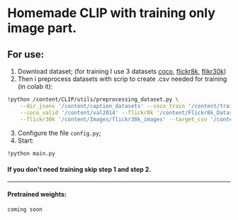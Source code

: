 # Homemade CLIP with training only image part.

## For use:
1. Download dataset; (for training I use 3 datasets [coco](https://www.kaggle.com/mrviswamitrakaushik/image-captioning-data), [flickr8k](https://www.kaggle.com/ashish2001/original-flickr8k-dataset), [flikr30k](https://www.kaggle.com/adityajn105/flickr30k))
2. Then i preprocess datasets with scrip to create .csv needed for training (in colab it):
```bash
!python /content/CLIP/utils/preprocessing_dataset.py \
    --dir_jsons '/content/caption_datasets' --coco_train '/content/train2014' \
    --coco_valid '/content/val2014' --flickr8k '/content/Flickr8k_Dataset/Flicker8k_Dataset' \
    --flickr30k '/content/Images/flickr30k_images' --target_csv '/content'
```
3. Configure the file `config.py`;
4. Start:
```bash 
!python main.py
```

#### If you don't need training skip step 1 and step 2.

---

#### Pretrained weights:
```coming soon```